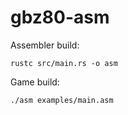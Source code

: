 # gbz80-asm

Assembler build:
```
rustc src/main.rs -o asm
```

Game build:
```
./asm examples/main.asm
```
